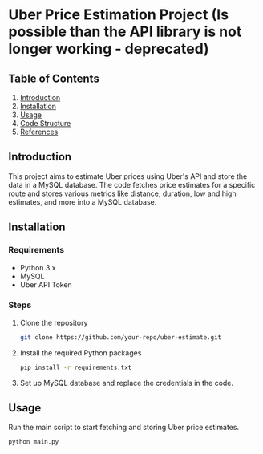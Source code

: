 # Uber Price Estimation Project (Is possible than the API library is not longer working - deprecated)

## Table of Contents
1. [Introduction](#introduction)
2. [Installation](#installation)
3. [Usage](#usage)
4. [Code Structure](#code-structure)
5. [References](#references)

## Introduction
This project aims to estimate Uber prices using Uber's API and store the data in a MySQL database. The code fetches price estimates for a specific route and stores various metrics like distance, duration, low and high estimates, and more into a MySQL database.

## Installation

### Requirements
- Python 3.x
- MySQL
- Uber API Token

### Steps
1. Clone the repository
    ```bash
    git clone https://github.com/your-repo/uber-estimate.git
    ```
2. Install the required Python packages
    ```bash
    pip install -r requirements.txt
    ```
3. Set up MySQL database and replace the credentials in the code.

## Usage
Run the main script to start fetching and storing Uber price estimates.
```bash
python main.py

